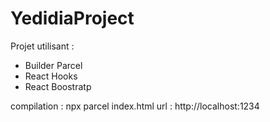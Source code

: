 # YedidiaProject

Projet utilisant :
* Builder Parcel
* React Hooks
* React Boostratp

compilation : npx parcel index.html
url : http://localhost:1234
